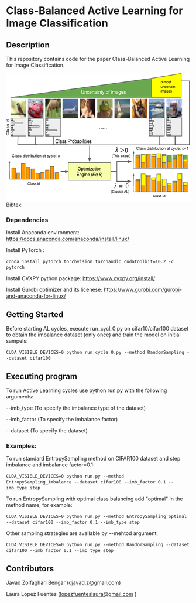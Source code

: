 # Class-Balanced Active Learning for Image Classification

## Description

This repository contains code for the paper Class-Balanced Active Learning for Image Classification.

<img src="./framework.png" alt="Logo" width="600" height="350" style="float:right">

Bibtex:

### Dependencies
Install Anaconda environment:
https://docs.anaconda.com/anaconda/install/linux/

Install PyTorch :
```
conda install pytorch torchvision torchaudio cudatoolkit=10.2 -c pytorch
```
Install CVXPY python package:
https://www.cvxpy.org/install/

Install Gurobi optimizer and its licenese: 
https://www.gurobi.com/gurobi-and-anaconda-for-linux/


## Getting Started

Before starting AL cycles, execute run_cycl_0.py on cifar10/cifar100 dataset to obtain the imbalance dataset (only once) and train the model on initial sampels:
```
CUDA_VISIBLE_DEVICES=0 python run_cycle_0.py --method RandomSampling --dataset cifar100
```

## Executing program
To run Active Learning cycles use python run.py with the following arguments:

--imb_type (To specify the imbalance type of the dataset)

--imb_factor (To specify the imbalance factor)

--dataset (To specify the dataset)

### Examples:

To run standard EntropySampling method on CIFAR100 dataset and step imbalance and imbalance factor=0.1:
```
CUDA_VISIBLE_DEVICES=0 python run.py --method EntropySampling_imbalance --dataset cifar100 --imb_factor 0.1 --imb_type step
```
To run EntropySampling with optimal class balancing add "optimal" in the method name, for example:
```
CUDA_VISIBLE_DEVICES=0 python run.py --method EntropySampling_optimal --dataset cifar100 --imb_factor 0.1 --imb_type step
```
Other sampling strategies are available by --mehtod argument:
```
CUDA_VISIBLE_DEVICES=0 python run.py --method RandomSampling --dataset cifar100 --imb_factor 0.1 --imb_type step
```

## Contributors
Javad Zolfaghari Bengar (djavad.z@gmail.com)

Laura Lopez Fuentes (lopezfuenteslaura@gmail.com )
